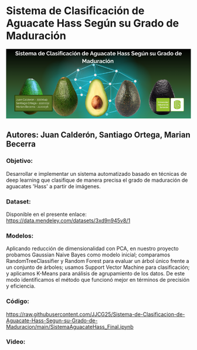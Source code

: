 # Sistema de Clasificación de Aguacate Hass Según su Grado de Maduración 

<div align="center">
  <img src="https://raw.githubusercontent.com/JJCG25/Sistema-de-Clasificacion-de-Aguacate-Hass-Segun-su-Grado-de-Maduracion/main/IA_Avocado_Banner.png" alt="Banner del proyecto" />
</div>


## Autores: Juan Calderón, Santiago Ortega, Marian Becerra

### Objetivo: 
Desarrollar e implementar un sistema automatizado basado en técnicas de deep learning que clasifique de manera precisa el grado de maduración de aguacates 'Hass' a partir de imágenes.

### Dataset:
Disponible en el presente enlace: https://data.mendeley.com/datasets/3xd9n945v8/1 

### Modelos:
Aplicando reducción de dimensionalidad con PCA, en nuestro proyecto probamos Gaussian Naive Bayes como modelo inicial; comparamos RandomTreeClassifier y Random Forest para evaluar un árbol único frente a un conjunto de árboles; usamos Support Vector Machine para clasificación; y aplicamos K-Means para análisis de agrupamiento de los datos. De este modo identificamos el método que funcionó mejor en términos de precisión y eficiencia.

### Código:
https://raw.githubusercontent.com/JJCG25/Sistema-de-Clasificacion-de-Aguacate-Hass-Segun-su-Grado-de-Maduracion/main/SistemaAguacateHass_Final.ipynb
### Video:
